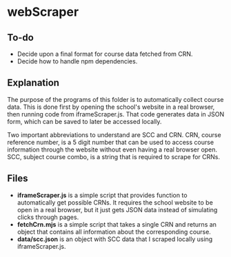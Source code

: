 # webScraper

## To-do
- Decide upon a final format for course data fetched from CRN.
- Decide how to handle npm dependencies.

## Explanation
The purpose of the programs of this folder is to automatically collect course data.
This is done first by opening the school's website in a real browser, then running code from iframeScraper.js.
That code generates data in JSON form, which can be saved to later be accessed locally.

Two important abbreviations to understand are SCC and CRN.
CRN, course reference number, is a 5 digit number that can be used to access course information through the website without even having a real browser open.
SCC, subject course combo, is a string that is required to scrape for CRNs.

## Files
- **iframeScraper.js** is a simple script that provides function to automatically get possible CRNs.
It requires the school website to be open in a real browser, but it just gets JSON data instead of simulating clicks through pages.
- **fetchCrn.mjs** is a simple script that takes a single CRN and returns an object that contains all information about the corresponding course.
- **data/scc.json** is an object with SCC data that I scraped locally using iframeScraper.js.
